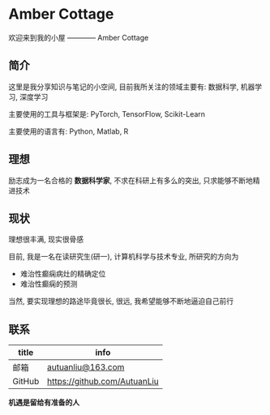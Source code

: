 # Amber Cottage

欢迎来到我的小屋 ———— Amber Cottage

## 简介

这里是我分享知识与笔记的小空间, 目前我所关注的领域主要有: 数据科学, 机器学习, 深度学习

主要使用的工具与框架是: PyTorch, TensorFlow, Scikit-Learn

主要使用的语言有: Python, Matlab, R

## 理想

励志成为一名合格的 **数据科学家**, 不求在科研上有多么的突出, 只求能够不断地精进技术

## 现状

理想很丰满, 现实很骨感

目前, 我是一名在读研究生(研一), 计算机科学与技术专业, 所研究的方向为
* 难治性癫痫病灶的精确定位
* 难治性癫痫的预测

当然, 要实现理想的路途毕竟很长, 很远, 我希望能够不断地逼迫自己前行

## 联系

title | info
--- | ---
邮箱| autuanliu@163.com
GitHub | https://github.com/AutuanLiu


**机遇是留给有准备的人**
